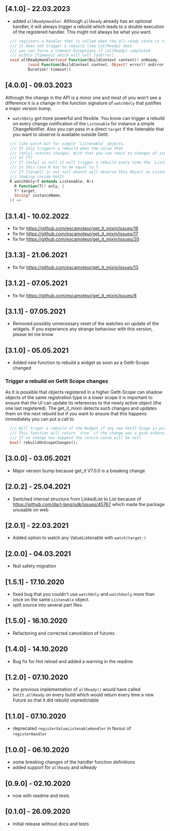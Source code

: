 ## [4.1.0] - 22.03.2023

* added `allReadyHandler`. Although `allReady` already has an optional handler, it will always trigger a rebuild which leads to a double execution of the registered handler. This might not always be what you want.

```dart
  /// registers a handler that is called when the all-ready state is reached
  /// it does not trigger a rebuild like [allReady] does
  /// you can force a timeout Exceptions if [allReady] completed
  /// within [timeout] which will call [onError]
  void allReadyHandler(void Function(BuildContext context)? onReady,
          {void Function(BuildContext context, Object? error)? onError,
          Duration? timeout})
```

## [4.0.0] - 09.03.2023

Although the change in the API is a minor one and most of you won't see a difference it is a change in the function signature of `watchOnly` that justifies a major version bump.

* `watchOnly` got more powerful and flexible. You know can trigger a rebuild on every change notification of the `Listenable` for instance a simple ChangeNotifier. Also you can pass in a direct `target` if the listenable that you want to observe is available outside GetIt.

```dart
  /// like watch but for simple `Listenable` objects.
  /// It only triggers a rebuild when the value that
  /// [only] returns changes. With that you can react to changes of single members
  /// of [T]
  /// If [only] is null it will trigger a rebuild every time the `Listenable` changes
  /// in this case R has to be equal to T
  /// If [target] is not null whatch will observe this Object as Listenable instead of
  /// looking inside GetIt
  R watchOnly<T extends Listenable, R>(
    R Function(T)? only, {
    T? target,
    String? instanceName,
  }) =>
```
## [3.1.4] - 10.02.2022

* fix for https://github.com/escamoteur/get_it_mixin/issues/16
* fix for https://github.com/escamoteur/get_it_mixin/issues/17
* fix for https://github.com/escamoteur/get_it_mixin/issues/20

## [3.1.3] - 21.06.2021

* fix for https://github.com/escamoteur/get_it_mixin/issues/13

## [3.1.2] - 07.05.2021

* fix for https://github.com/escamoteur/get_it_mixin/issues/8

## [3.1.1] - 07.05.2021

* Removed possibly unnecessary reset of the watches on update of the widgets. If you experience any strange behaviour with this version, please let me know
## [3.1.0] - 05.05.2021

* Added new function to rebuild a widget as soon as a GetIt-Scope changed
### Trigger a rebuild on GetIt Scope changes
As it is possible that objects registered in a higher GetIt-Scope can shadow objects of the same registration type in a lower scope it is important to ensure that the UI can update its references to the newly active object (the one last registered).
The get_it_mixin detects such changes and updates them on the next rebuild but if you want to ensure that this happens immediately you can put a call to 

```dart
  /// Will triger a rebuild of the Widget if any new GetIt-Scope is pushed or popped
  /// This function will return `true` if the change was a push otherwise `false`
  /// If no change has happend the return value will be null
  bool? rebuildOnScopeChanges();
```
## [3.0.0] - 03.05.2021

* Major version bump because get_it V7.0.0 is a breaking change

## [2.0.2] - 25.04.2021

* Switched internal structure from LinkedList to List because of  https://github.com/dart-lang/sdk/issues/45767 which made the package unusable on web

## [2.0.1] - 22.03.2021

* Added option to watch any ValueListenable with `watch(target:)`

## [2.0.0] - 04.03.2021

* Null safety migration

## [1.5.1] - 17.10.2020

* fixed bug that you couldn't use `watchOnly` and `watchXonly` more than once on the same `Listenable` object.
* split source into several part files.

## [1.5.0] - 16.10.2020

* Refactoring and corrected cancelation of futures

## [1.4.0] - 14.10.2020

* Bug fix for Hot reload and added a warning in the readme

## [1.2.0] - 07.10.2020

* the previous implementation of `allReady()` would have called `GetIt.allReady` on every build which would return every time a new Future so that it did rebuild unpredictable 

## [1.1.0] - 07.10.2020

* deprecated `registerValueListenableHandler` in favour of `registerHandler`

## [1.0.0] - 06.10.2020

* some breaking changes of the handler function definitions
* added support for `allReady` and isReady

## [0.9.0] - 02.10.2020

* now with readme and tests 

## [0.1.0] - 26.09.2020

* Initial release without docs and tests
